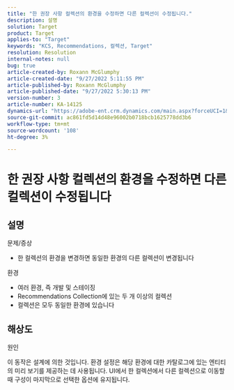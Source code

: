 ```yaml
---
title: "한 권장 사항 컬렉션의 환경을 수정하면 다른 컬렉션이 수정됩니다."
description: 설명
solution: Target
product: Target
applies-to: "Target"
keywords: "KCS, Recommendations, 컬렉션, Target"
resolution: Resolution
internal-notes: null
bug: true
article-created-by: Roxann McGlumphy
article-created-date: "9/27/2022 5:11:55 PM"
article-published-by: Roxann McGlumphy
article-published-date: "9/27/2022 5:30:13 PM"
version-number: 3
article-number: KA-14125
dynamics-url: "https://adobe-ent.crm.dynamics.com/main.aspx?forceUCI=1&pagetype=entityrecord&etn=knowledgearticle&id=0196a277-873e-ed11-9db1-00224808613b"
source-git-commit: ac861fd5d14d48e96002b0718bcb1625778dd3b6
workflow-type: tm+mt
source-wordcount: '108'
ht-degree: 3%

---
```


# 한 권장 사항 컬렉션의 환경을 수정하면 다른 컬렉션이 수정됩니다

## 설명

문제/증상<br>
- 한 컬렉션의 환경을 변경하면 동일한 환경의 다른 컬렉션이 변경됩니다



환경
- 여러 환경, 즉 개발 및 스테이징
- Recommendations Collection에 있는 두 개 이상의 컬렉션
- 컬렉션은 모두 동일한 환경에 있습니다



## 해상도


원인

이 동작은 설계에 의한 것입니다. 환경 설정은 해당 환경에 대한 카탈로그에 있는 엔티티의 미리 보기를 제공하는 데 사용됩니다. UI에서 한 컬렉션에서 다른 컬렉션으로 이동할 때 구성이 마지막으로 선택한 옵션에 유지됩니다.
